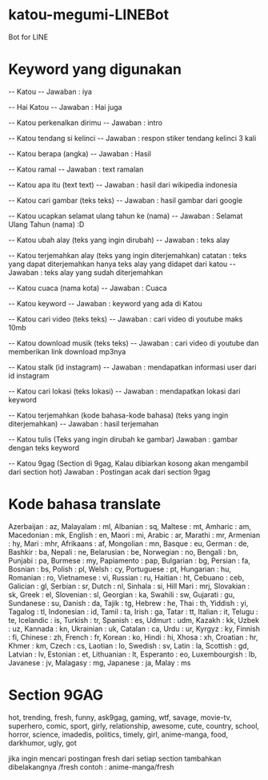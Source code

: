 # katou-megumi-LINEBot
Bot for LINE

# Keyword yang digunakan

--
Katou -- 
Jawaban : iya

--
Hai Katou  -- 
Jawaban : Hai juga

--
Katou perkenalkan dirimu -- 
Jawaban : intro

--
Katou tendang si kelinci -- 
Jawaban : respon stiker tendang kelinci 3 kali

--
Katou berapa (angka) -- 
Jawaban : Hasil

--
Katou ramal -- 
Jawaban : text ramalan

--
Katou apa itu (text text) -- 
Jawaban : hasil dari wikipedia indonesia

--
Katou cari gambar (teks teks) -- 
Jawaban : hasil gambar dari google

--
Katou ucapkan selamat ulang tahun ke (nama) -- 
Jawaban : Selamat Ulang Tahun (nama) :D

-- 
Katou ubah alay (teks yang ingin dirubah) --
Jawaban : teks alay

-- 
Katou terjemahkan alay (teks yang ingin diterjemahkan) catatan : teks yang dapat diterjemahkan hanya teks alay yang didapet dari katou --
Jawaban : teks alay yang sudah diterjemahkan

--
Katou cuaca (nama kota) -- 
Jawaban : Cuaca

--
Katou keyword -- 
Jawaban : keyword yang ada di Katou

--
Katou cari video (teks teks) -- 
Jawaban : cari video di youtube maks 10mb

--
Katou download musik (teks teks) -- 
Jawaban : cari video di youtube dan memberikan link download mp3nya

--
Katou stalk (id instagram) -- 
Jawaban : mendapatkan informasi user dari id instagram

--
Katou cari lokasi (teks lokasi) -- 
Jawaban : mendapatkan lokasi dari keyword

--
Katou terjemahkan (kode bahasa-kode bahasa) (teks yang ingin diterjemahkan) -- 
Jawaban : hasil terjemahan

--
Katou tulis (Teks yang ingin dirubah ke gambar)
Jawaban : gambar dengan teks keyword

--
Katou 9gag (Section di 9gag, Kalau dibiarkan kosong akan mengambil dari section hot)
Jawaban : Postingan acak dari section 9gag

# Kode bahasa translate
Azerbaijan	:  az,	Malayalam	 : ml,
Albanian	  :  sq,	Maltese	   : mt,
Amharic	    :  am,	Macedonian :	mk,
English	    :  en,	Maori	     : mi,
Arabic	    :  ar,	Marathi	   : mr,
Armenian	  :  hy,	Mari	     : mhr,
Afrikaans	  :  af,	Mongolian	 : mn,
Basque	    :  eu,	German	   : de,
Bashkir	    :  ba,	Nepali	   : ne,
Belarusian	:  be,	Norwegian	 : no,
Bengali	    :  bn,	Punjabi	   : pa,
Burmese	    :  my,	Papiamento :	pap,
Bulgarian	  :  bg,	Persian	   : fa,
Bosnian	    :  bs,	Polish	   : pl,
Welsh	      :  cy,	Portuguese : 	pt,
Hungarian	  :  hu,	Romanian	  : ro,
Vietnamese	:  vi,	Russian	    : ru,
Haitian 	  :  ht,	Cebuano	    : ceb,
Galician	  :  gl,	Serbian	    : sr,
Dutch	      :  nl,	Sinhala	   : si,
Hill Mari 	:  mrj,	Slovakian	  : sk,
Greek	      :  el,	Slovenian	  : sl,
Georgian	  :  ka,	Swahili	    : sw,
Gujarati	  :  gu,	Sundanese	  : su,
Danish	    :  da,	Tajik	      : tg,
Hebrew	    :  he,	Thai	      : th,
Yiddish	    :  yi,	Tagalog	    : tl,
Indonesian	:  id,	Tamil	      : ta,
Irish	      :  ga,	Tatar	      : tt,
Italian	    :  it,	Telugu	    : te,
Icelandic	  :  is,	Turkish	    : tr,
Spanish	    :  es,	Udmurt	    : udm,
Kazakh	    :  kk,	Uzbek	      : uz,
Kannada	    :  kn,	Ukrainian	  : uk,
Catalan	    :  ca,	Urdu	      : ur,
Kyrgyz	    :  ky,	Finnish	    : fi,
Chinese	    :  zh,	French	    : fr,
Korean	    :  ko,	Hindi	      : hi,
Xhosa	      :  xh,	Croatian	  : hr,
Khmer	      :  km,	Czech	      : cs,
Laotian	    :  lo,	Swedish	    : sv,
Latin	      :  la,	Scottish	  : gd,
Latvian	    :  lv,	Estonian	  : et,
Lithuanian	:  lt,	Esperanto	  : eo,
Luxembourgish :	lb,	Javanese	  : jv,
Malagasy	  :  mg,	Japanese	  : ja,
Malay	      :  ms


# Section 9GAG
hot, trending, fresh, funny, ask9gag, gaming, wtf, savage, movie-tv, superhero, comic, sport, girly, relationship, awesome, cute, country, school, horror, science, imadedis, politics, timely, girl, anime-manga, food, darkhumor, ugly, got

jika ingin mencari postingan fresh dari setiap section tambahkan dibelakangnya /fresh
contoh : anime-manga/fresh
